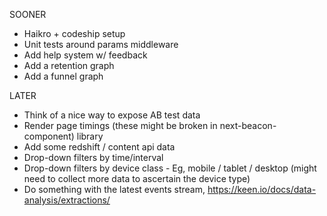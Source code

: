 
SOONER

- Haikro + codeship setup
- Unit tests around params middleware
- Add help system w/ feedback
- Add a retention graph
- Add a funnel graph 

LATER

- Think of a nice way to expose AB test data
- Render page timings (these might be broken in next-beacon-component) library
- Add some redshift / content api data
- Drop-down filters by time/interval
- Drop-down filters by device class - Eg, mobile / tablet / desktop (might need to collect more data to ascertain the device type)
- Do something with the latest events stream, https://keen.io/docs/data-analysis/extractions/


